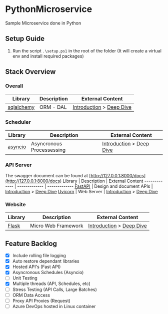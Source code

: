 # PythonMicroservice
Sample Microservice done in Python

## Setup Guide
1. Run the script `.\setup.ps1` in the root of the folder (It will create a virtual env and install required packages)

## Stack Overview

### Overall
Library  | Description | External Content
------------- | ------------- | -------------
[sqlalchemy]() | ORM - DAL | [Introduction]() > [Deep Dive]()

### Scheduler
Library  | Description | External Content
------------- | ------------- | -------------
[asyncio]() | Asyncronous Processessing | [Introduction]() > [Deep Dive]()

### API Server
The swagger document can be found at [http://127.0.0.1:8000/docs](http://127.0.0.1:8000/docs)
Library  | Description | External Content
------------- | ------------- | -------------
[FastAPI](https://fastapi.tiangolo.com) | Design and document APIs | [Introduction](https://blog.devgenius.io/brief-introduction-to-fastapi-d6f25793b11a) > [Deep Dive]()
[Uvicorn](https://www.uvicorn.org/) | Web Server | [Introduction]() > [Deep Dive]()

### Website
Library  | Description | External Content
------------- | ------------- | -------------
[Flask](https://flask.palletsprojects.com/en/2.2.x/) | Micro Web Framework | [Introduction]() > [Deep Dive]()

## Feature Backlog
- [x] Include rolling file logging
- [x] Auto restore dependant libraries
- [x] Hosted API's (Fast API)
- [x] Asyncronous Schedules (Asyncio)
- [ ] Unit Testing
- [x] Multiple threads (API, Schedules, etc)
- [ ] Stress Testing (API Calls, Large Batches)
- [ ] ORM Data Access
- [ ] Proxy API Proxies (Request)
- [ ] Azure DevOps hosted in Linux container
